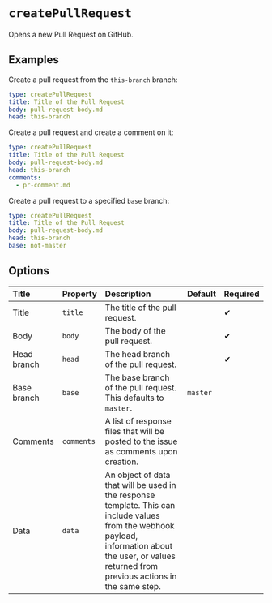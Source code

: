 <!--
  /!\ WARNING /!\
  This file's content is auto-generated, do NOT edit!
  All changes will be undone.
-->

# `createPullRequest`

Opens a new Pull Request on GitHub.

## Examples

Create a pull request from the `this-branch` branch:

```yaml
type: createPullRequest
title: Title of the Pull Request
body: pull-request-body.md
head: this-branch
```

Create a pull request and create a comment on it:

```yaml
type: createPullRequest
title: Title of the Pull Request
body: pull-request-body.md
head: this-branch
comments:
  - pr-comment.md
```

Create a pull request to a specified `base` branch:

```yaml
type: createPullRequest
title: Title of the Pull Request
body: pull-request-body.md
head: this-branch
base: not-master
```

## Options

| Title | Property | Description | Default | Required |
| :---- | :--- | :---------- | :------ | :------- |
| Title | `title` | The title of the pull request. |  | ✔ |
| Body | `body` | The body of the pull request. |  | ✔ |
| Head branch | `head` | The head branch of the pull request. |  | ✔ |
| Base branch | `base` | The base branch of the pull request. This defaults to `master`. | `master` |  |
| Comments | `comments` | A list of response files that will be posted to the issue as comments upon creation. |  |  |
| Data | `data` | An object of data that will be used in the response template. This can include values from the webhook payload, information about the user, or values returned from previous actions in the same step. |  |  |

